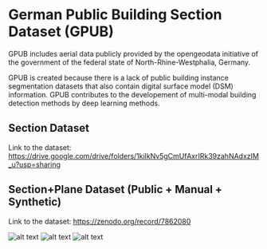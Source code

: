 # German Public Building Section Dataset (GPUB)

GPUB includes aerial data publicly provided by the opengeodata initiative of the government of the federal state of North-Rhine-Westphalia, Germany.

GPUB is created because there is a lack of public building instance segmentation datasets that also contain digital surface model (DSM) information. GPUB contributes to the developement of multi-modal building detection methods by deep learning methods.

## Section Dataset
Link to the dataset: https://drive.google.com/drive/folders/1kilkNv5gCmUfAxrIRk39zahNAdxzIM_u?usp=sharing

## Section+Plane Dataset (Public + Manual + Synthetic)
Link to the dataset: https://zenodo.org/record/7862080

![alt text](https://github.com/dlrPHS/GPUB/blob/main/maploc.jpg?raw=true)
![alt text](https://github.com/dlrPHS/GPUB/blob/main/köln_maploc.jpg?raw=true)
![alt text](https://github.com/dlrPHS/GPUB/blob/main/berlin_maploc.jpg?raw=true)
